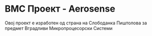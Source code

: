 # ВМС Проект - Aerosense
Овој проект е изработен од страна на Слободанка Пиштолова за предмет Вградливи Микропроцесорски Системи
